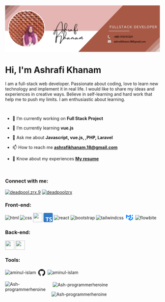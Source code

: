 [![MasterHead](https://github.com/Ash-programmerheroine/Ash-programmerheroine/blob/main/Cover-Image.png)](https://www.linkedin.com/in/ashrafi-khanam/)
<h1 align="left">Hi, I'm Ashrafi Khanam</h1>

<P>I am a full-stack web developer. Passionate about coding, love to learn new technology and implement it in real life. I would like to share my ideas and experiences in creative ways. Believe in self-learning and hard work that help me to push my limits. I am enthusiastic about learning.</P>

<p margin-bottom="2px">&nbsp</p>

- 🔭 I’m currently working on **Full Stack Project** 

- 🌱 I’m currently learning **vue.js**

- 💬 Ask me about **Javascript, vue.js, ,PHP, Laravel**

- 📫 How to reach me **ashrafikhanam.18@gmail.com**

- 📄 Know about my experiences <a href="" target="blank"> **My resume**</a>


<p margin-bottom="2px">&nbsp</p>

<h3 align="left">Connect with me:</h3>
<p align="left">
<a href="https://www.facebook.com/" target="blank"><img align="center" src="https://firebasestorage.googleapis.com/v0/b/profile2-66046.appspot.com/o/Facebook.svg?alt=media&token=d407bf0a-635d-4e67-8682-996a5e035507" alt="deadpool.zrx.9" height="30" width="40" /></a>
<a href="https://www.linkedin.com/in/ashrafi-khanam" target="blank"><img align="center" src="https://firebasestorage.googleapis.com/v0/b/profile2-66046.appspot.com/o/linkedin.svg?alt=media&token=0614638e-c505-4220-8f62-d6d39a063ba4" alt="deadpoolzrx" height="30" width="40" /></a>
</p>

<h3 align="left">Front-end:</h3>
<p align="left"> 
 
  <img align="center" width="30px" height="30px" margin-bottom="10px" src="https://firebasestorage.googleapis.com/v0/b/profile2-66046.appspot.com/o/html_5.svg?alt=media&token=9c5f1917-eef3-48b7-b211-518f63cae1b3" alt="html" />
  <img align="center" width="30px" height="30px" margin-bottom="10px" src="https://firebasestorage.googleapis.com/v0/b/profile2-66046.appspot.com/o/css_3.svg?alt=media&token=962bef5d-a442-4d5d-b8ae-cb7eb81e7f11" alt="css" />
    <img align="center" width="30px" height="30px" margin-bottom="10px" src="https://w7.pngwing.com/pngs/492/902/png-transparent-vuejs-original-wordmark-logo-icon.png" />
  <img align="center" width="30px" height="30px" margin-bottom="10px" src="https://github.com/Ash-programmerheroine/Ash-programmerheroine/blob/main/Typescript.svg" alt="Typescript" />
 <img align="center" width="30px" height="30px" margin-bottom="10px" src="https://firebasestorage.googleapis.com/v0/b/image-test-1ac67.appspot.com/o/files%2Freact.png?alt=media&token=d2630aeb-2bff-405e-9009-cd9db90594d1" alt="react" />

  <img align="center" width="30px" height="30px" margin-bottom="10px" src="https://firebasestorage.googleapis.com/v0/b/profile2-66046.appspot.com/o/bootstrap-5-1.svg?alt=media&token=aaa6737c-1cf9-497b-b857-3b2377f0aab3" alt="bootstrap" />
  <img align="center" width="30px" height="30px" margin-bottom="10px" src="https://firebasestorage.googleapis.com/v0/b/profile2-66046.appspot.com/o/tailwind-css-2.svg?alt=media&token=cd427171-8fcf-4191-b4c6-4207e8a1e8eb" alt="tailwindcss" />
  <img align="center" width="30px" height="30px" margin-bottom="10px" src="https://github.com/Ash-programmerheroine/Ash-programmerheroine/blob/main/mui.png" alt="Material Ui" />
 <img align="center" width="30px" height="30px" margin-bottom="10px" src="https://firebasestorage.googleapis.com/v0/b/image-test-1ac67.appspot.com/o/files%2Fflowbite.png?alt=media&token=39e96f73-693c-46c1-a0db-d9b46cd9e9f0" alt="flowbite" />
</p>

<h3 align="left">Back-end:</h3>
<p align="left">  
 <img align="center" width="30px" height="30px" margin-bottom="10px" src="https://static-00.iconduck.com/assets.00/laravel-icon-497x512-uwybstke.png" />
 <img align="center" width="30px" height="30px" margin-bottom="10px" src="https://pngimg.com/uploads/php/php_PNG48.png" />

   
  
</p>


 
 
 <h3 align="left">Tools:</h3>
<p align="left"> 
 
  <img align="center" width="30px" height="30px" margin-bottom="10px" src="https://firebasestorage.googleapis.com/v0/b/profile2-66046.appspot.com/o/vs_code.svg?alt=media&token=173d16aa-6f35-409f-9022-1b6db7ae16da" alt="aminul-islam" />
  <img align="center" width="30px" height="30px" margin-bottom="10px" src="https://github.com/Ash-programmerheroine/Ash-programmerheroine/blob/main/GitHub.png" alt="Github" />
  <img align="center" width="30px" height="30px" margin-bottom="10px" src="https://firebasestorage.googleapis.com/v0/b/profile2-66046.appspot.com/o/git.svg?alt=media&token=4dc16fff-a177-4d2b-bd7f-7f034027c41f" alt="aminul-islam" />

  

</p>






<div><img align="left" width="30%" src="https://github-readme-stats.vercel.app/api/top-langs?username=Ash-programmerheroine&show_icons=true&locale=en&layout=compact" alt="Ash-programmerheroine" /></div>
<p>&nbsp;<img align="center" width="30%"  src="https://github-readme-stats.vercel.app/api?username=Ash-programmerheroine&show_icons=true&locale=en" alt="Ash-programmerheroine" /></p>
<p><img align="left" width="62.5%" src="https://github-readme-streak-stats.herokuapp.com/?user=Ash-programmerheroine&" alt="Ash-programmerheroine" /></p>



